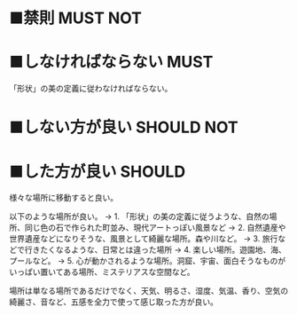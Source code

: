 ﻿# ■禁則 MUST NOT


# ■しなければならない MUST
「形状」の美の定義に従わなければならない。

# ■しない方が良い SHOULD NOT


# ■した方が良い SHOULD
様々な場所に移動すると良い。

以下のような場所が良い。
→ 1. 「形状」の美の定義に従うような、自然の場所、同じ色の石で作られた町並み、現代アートっぽい風景など
→ 2. 自然遺産や世界遺産などになりそうな、風景として綺麗な場所。森や川など。
→ 3. 旅行などで行きたくなるような、日常とは違った場所
→ 4. 楽しい場所。遊園地、海、プールなど。
→ 5. 心が動かされるような場所。洞窟、宇宙、面白そうなものがいっぱい置いてある場所、ミステリアスな空間など。

場所は単なる場所であるだけでなく、天気、明るさ、湿度、気温、香り、空気の綺麗さ、音など、五感を全力で使って感じ取った方が良い。
